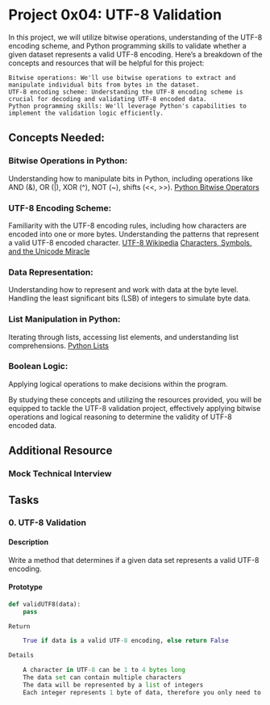 # Project 0x04: UTF-8 Validation

In this project, we will utilize bitwise operations, understanding of the UTF-8 encoding scheme, 
and Python programming skills to validate whether a given dataset represents a valid UTF-8 encoding. 
Here’s a breakdown of the concepts and resources that will be helpful for this project:

    Bitwise operations: We'll use bitwise operations to extract and manipulate individual bits from bytes in the dataset.
    UTF-8 encoding scheme: Understanding the UTF-8 encoding scheme is crucial for decoding and validating UTF-8 encoded data.
    Python programming skills: We'll leverage Python's capabilities to implement the validation logic efficiently.

## Concepts Needed:

### Bitwise Operations in Python:

Understanding how to manipulate bits in Python, including operations like AND (&), OR (|), XOR (^), NOT (~), shifts (<<, >>).
[Python Bitwise Operators](https://wiki.python.org/moin/BitwiseOperators)
  
### UTF-8 Encoding Scheme:

Familiarity with the UTF-8 encoding rules, including how characters are encoded into one or more bytes.
Understanding the patterns that represent a valid UTF-8 encoded character.
[UTF-8 Wikipedia](https://en.wikipedia.org/wiki/UTF-8)
[Characters, Symbols, and the Unicode Miracle](https://www.joelonsoftware.com/2003/10/08/the-absolute-minimum-every-software-developer-absolutely-positively-must-know-about-unicode-and-character-sets-no-excuses/)

### Data Representation:

Understanding how to represent and work with data at the byte level.
Handling the least significant bits (LSB) of integers to simulate byte data.

### List Manipulation in Python:

Iterating through lists, accessing list elements, and understanding list comprehensions.
[Python Lists](https://docs.python.org/3/tutorial/datastructures.html)

### Boolean Logic:

Applying logical operations to make decisions within the program.

By studying these concepts and utilizing the resources provided, you will be equipped to tackle the UTF-8 validation project, 
effectively applying bitwise operations and logical reasoning to determine the validity of UTF-8 encoded data.

## Additional Resource

### Mock Technical Interview


## Tasks

### 0. UTF-8 Validation

#### Description

Write a method that determines if a given data set represents a valid UTF-8 encoding.

#### Prototype

```python
def validUTF8(data):
    pass

Return

    True if data is a valid UTF-8 encoding, else return False

Details

    A character in UTF-8 can be 1 to 4 bytes long
    The data set can contain multiple characters
    The data will be represented by a list of integers
    Each integer represents 1 byte of data, therefore you only need to handle the 8 least significant bits of each integer
